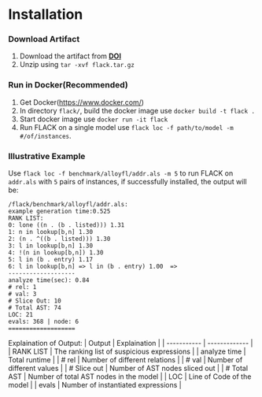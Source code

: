 # Installation
### Download Artifact
  1. Download the artifact from **[DOI](https://doi.org/10.6084/m9.figshare.13439894.v6)**
  2. Unzip using ```tar -xvf flack.tar.gz```
### Run in Docker(Recommended)
  1. Get Docker(https://www.docker.com/)
  2. In directory ```flack/```, build the docker image use ```docker build -t flack .```
  3. Start docker image use ```docker run -it flack```
  4. Run FLACK on a single model use ```flack loc -f path/to/model -m #/of/instances```. 
### Illustrative Example  
  Use ```flack loc -f benchmark/alloyfl/addr.als -m 5``` to run FLACK on ```addr.als``` with ```5``` pairs of instances, if successfully installed, the output will be:
  ```
  /flack/benchmark/alloyfl/addr.als:
example generation time:0.525
RANK LIST:
0: lone ((n . (b . listed))) 1.31
1: n in lookup[b,n] 1.30 
2: (n . ^((b . listed))) 1.30
3: l in lookup[b,n] 1.30 
4: !(n in lookup[b,n]) 1.30
5: l in (b . entry) 1.17 
6: l in lookup[b,n] => l in (b . entry) 1.00  => 
-------------------
analyze time(sec): 0.84
# rel: 1
# val: 3
# Slice Out: 10
# Total AST: 74
LOC: 21
evals: 368 | node: 6
===================
  ```
  Explaination of Output:
  | Output | Explaination |
  | ----------- | ------------- |
  | RANK LIST | The ranking list of suspicious expressions |
  | analyze time | Total runtime |
  | \# rel        | Number of different relations |
  | \# val        | Number of different values    |
  | \# Slice out  | Number of AST nodes sliced out |
  | \# Total AST  | Number of total AST nodes in the model | 
  | LOC          | Line of Code of the model   |
  | evals        | Number of instantiated expressions |
